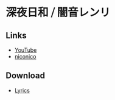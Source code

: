 # 深夜日和 ⧸ 闇音レンリ

## Links

- [YouTube](https://youtu.be/OeOyOI8QNZQ)
- [niconico](https://www.nicovideo.jp/watch/sm41489638)

## Download

- [Lyrics](https://raw.githubusercontent.com/intsuc/works/main/20221210/lyrics.txt)
